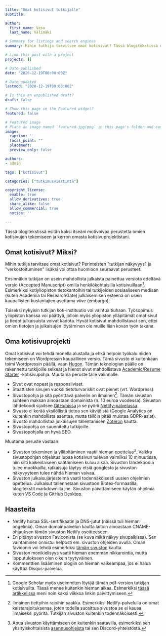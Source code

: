 ```yaml
---
title: "Omat kotisivut tutkijalle"
subtitle:

author:
  first_name: Vesa
  last_name: Välimäki

# Summary for listings and search engines
summary: Mihin tutkija tarvitsee omat kotisivut? Tässä blogitekstissä esitän siihen kaksi itseäni motivoivaa perustetta ja kerron samalla omasta kotisivuprojektistani.

# Link this post with a project
projects: []

# Date published
date: "2020-12-19T00:00:00Z"

# Date updated
lastmod: "2020-12-19T00:00:00Z"

# Is this an unpublished draft?
draft: false

# Show this page in the Featured widget?
featured: false

# Featured image
# Place an image named `featured.jpg/png` in this page's folder and customize its options here.
image:
  caption: ''
  focal_point: ""
  placement:
  preview_only: false

authors:
- admin

tags: ["kotisivut"]

categories: ["tutkimusviestintä"]

copyright_license:
  enable: true
  allow_derivatives: true
  share_alike: false
  allow_commercial: true
  notice: ''

---
```


Tässä blogitekstissä esitän kaksi itseäni motivoivaa perustetta omien kotisivujen tekemiseen ja kerron omasta kotisivuprojektistani.

## Omat kotisivut? Miksi?

Mihin tutkija tarvitsee omat kotisivut? Perinteisten "tutkijan näkyvyys" ja "verkostoituminen" lisäksi voi ottaa huomioon seuraavat perusteet: 

Ensinnäkin tutkijan on usein mahdollista julkaista painettua versiota edeltävä versio (Accepted Manuscript) omilla henkilökohtaisilla kotisivuillaan[^1]. Esimerkiksi kotiyliopiston tietokantoihin tai tutkijoiden sosiaaliseen mediaan (kuten Academia tai ResearchGate) julkaisemisen esteenä on usein kaupallisten kustantajien asettama viive (embargo).

Toiseksi nykyisin tutkijan koti-instituutio voi vaihtua tiuhaan. Työsopimus yliopiston kanssa voi päättyä, jolloin myös yliopiston ylläpitämät omat sivut ja tiedot julkaisuista voivat kadota. Hyvät kotisivut mahdollistavat sen, ettei omien tietojen ja julkaisujen löytäminen ole muille liian kovan työn takana.

## Oma kotisivuprojekti

Omat kotisivut voi tehdä monella alustalla ja ehkä helpoin työkalu niiden tekemiseen on Wordpressin kaupallinen versio. Tämä sivusto ei kuitenkaan toimi Wordpressin päällä, vaan [Hugon](https://gohugo.io). Tämän teknologian päälle on rakennettu tutkijoille selkeät ja hienot sivut mahdollistava [Academic/Resume Starter](https://wowchemy.com/templates/) -kotisivupohja. Muutama peruste tälle valinnalle:

- Sivut ovat nopeat ja responsiiviset.
- Staattisten sivujen vuoksi tietoturvariskit ovat pienet (vrt. Wordpress).
- Sivustopohja ja sitä pyörittävä palvelin on ilmainen[^2]. Tämän sivuston suhteen maksan ainoastaan domainista (n. 10 euroa vuodessa). Sivuston lähdekoodi sijaitsee [GitHubissa](https://github.com) ja se pyörii [Netlify-palvelussa](https://www.netlify.com).
- Sivusto ei kerää yksilöllistä tietoa sen kävijöistä (Google Analytics on kuitenkin mahdollista asentaa, mutta tällöin pitää muistaa GDPR-asiat).
- Sivusto mahdollistaa julkaisujen tallentamisen [Zoteron](https://www.zotero.org) kautta.
- Sivustopohja on suunniteltu tutkijoille.
- Sivustopohjalla on hyvä SEO.

Muutama peruste vastaan:

- Sivuston tekeminen ja ylläpitäminen vaatii hieman opettelua[^3]. Vaikka sivustopohjan ohjeistus lupaa kotisivun tulevan valmiiksi 10 minuutissa, niin silti kaikenlaiseen säätämiseen kuluu aikaa. Sivuston lähdekoodia tulee muokkailla, ratkaisuja täytyy etsiä googlesta ja sivuston näkyvyyteen tulee nähdä hieman vaivaa.
- Sivuston julkaisujärjestelmä vaatii todennäköisesti uusien ohjelmien opettelua. Julkaisut tallennetaan sivustoon Bibtex-formaatilla, blogitekstit markdownilla jne. Sivuston päivittämiseen käytän ohjelmia kuten [VS Code](https://code.visualstudio.com) ja [GitHub Desktop](https://desktop.github.com).
## Haasteita

- Netlify hoitaa SSL-sertifikaatin ja DNS-jutut (näissä tuli hieman ongelmia). Oman domainpalvelun kautta laitoin ainoastaan CNAME-ohjauksen tämän sivuston Netlify osoitteeseen.
- En pitänyt sivuston Faviconista (se kuva mikä näkyy sivupalkissa). Sen vaihtaminen onnistui helposti em. sivuston ohjeiden avulla. Oman faviconin voi tehdä esimerkiksi [tämän sivuston](https://gauger.io/fonticon/) kautta.
- Sivuston monikielisyys vaatii hieman enemmän nikkarointia, mutta lopputulokseen olen oikein tyytyväinen.
- Kommenttien lisääminen blogiin on hieman vaikeampaa, jos ei halua käyttää Disqus-palvelua.

[^1]: Google Scholar myös useimmiten löytää tämän pdf-version tutkijan kotisivuilta. Tässä menee kuitenkin hieman aikaa. Esimerkiksi [tässä artikkelissa](https://scholar.google.com/scholar?hl=fi&as_sdt=0%2C5&q=links+between+v%C3%A4lim%C3%A4ki&btnG=) meni noin kaksi viikkoa linkin päivittymiseen.

[^2]: Ilmainen tiettyihin rajoihin saakka. Esimerkiksi Netlify-palvelulla on omat kaistarajoituksensa, joten todella suosittua sivustoa se ei kauaa ilmaiseksi pyöritä. Tutkijan sivuston kuitenkin todennäköisesti.

[^3]: Apua sivuston käyttämiseen on kuitenkin saatavilla, esimerkiksi sen yksityiskohtaisista [asennusohjeista](https://wowchemy.com/docs) tai sen Discord-yhteistöstä.